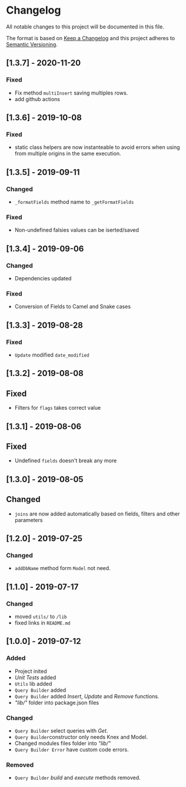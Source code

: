 # Changelog
All notable changes to this project will be documented in this file.

The format is based on [Keep a Changelog](http://keepachangelog.com/en/1.0.0/)
and this project adheres to [Semantic Versioning](http://semver.org/spec/v2.0.0.html).

## [1.3.7] - 2020-11-20
### Fixed
- Fix method `multiInsert` saving multiples rows.
- add github actions

## [1.3.6] - 2019-10-08
### Fixed
- static class helpers are now instanteable to avoid errors when using from multiple origins in the same execution.

## [1.3.5] - 2019-09-11
### Changed
- `_formatFields` method name to `_getFormatFields`

### Fixed
- Non-undefined falsies values can be iserted/saved

## [1.3.4] - 2019-09-06
### Changed
- Dependencies updated

### Fixed
- Conversion of Fields to Camel and Snake cases

## [1.3.3] - 2019-08-28
### Fixed
- `Update` modified `date_modified`

## [1.3.2] - 2019-08-08
## Fixed
- Filters for `flags` takes correct value

## [1.3.1] - 2019-08-06
## Fixed
- Undefined `fields` doesn't break any more

## [1.3.0] - 2019-08-05
## Changed
- `joins` are now added automatically based on fields, filters and other parameters

## [1.2.0] - 2019-07-25
### Changed
-  `addDbName` method form `Model` not need.

## [1.1.0] - 2019-07-17
### Changed
- moved `utils/` to `/lib`
- fixed links in `README.md`

## [1.0.0] - 2019-07-12
### Added
- Project inited
- *Unit Tests* added
- `Utils` lib added
- `Query Builder` added
- `Query Builder` added *Insert*, *Update* and *Remove* functions.
- *"lib/"* folder into package.json files

### Changed
- `Query Builder` select queries with *Get*.
- `Query Builder`constructor only needs Knex and Model.
- Changed modules files folder into *"lib/"*
- `Query Builder Error` have custom code errors.

### Removed
- `Query Builder` *build* and *execute* methods removed.